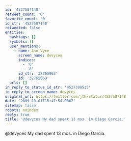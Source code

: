 ```yaml
---
id: '4527507148'
retweet_count: '0'
favorite_count: '0'
id_str: '4527507148'
retweeted: false
entities:
  hashtags: []
  symbols: []
  user_mentions:
    - name: Ann Vyce
      screen_name: devyces
      indices:
        - '0'
        - '8'
      id_str: '32765063'
      id: '32765063'
  urls: []
in_reply_to_status_id_str: '4527398515'
in_reply_to_screen_name: devyces
original_url: https://twitter.com/jth/status/4527507148
date: '2009-10-01T15:47:54.000Z'
sitemap: false
robots: noindex
reply: true
title: '@devyces My dad spent 13 mos. in Diego Garcia.'
---
```


@devyces My dad spent 13 mos. in Diego Garcia.